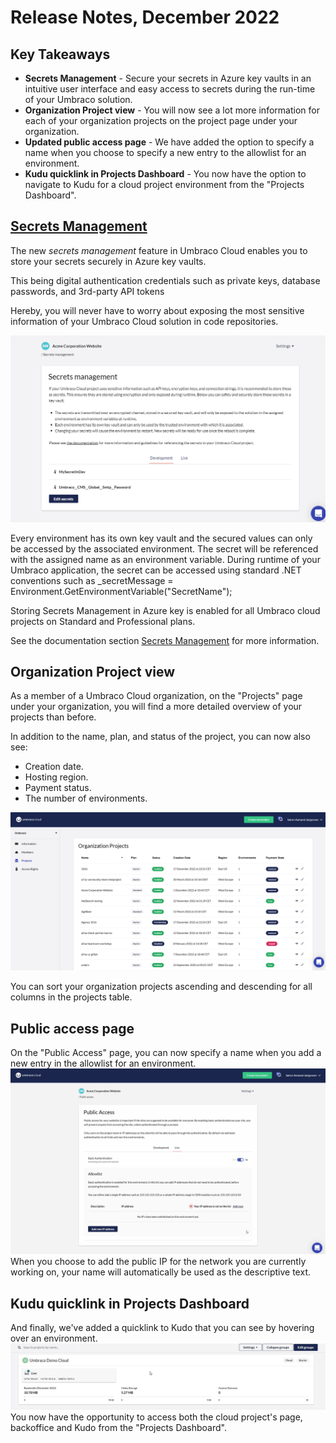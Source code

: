 # Release Notes, December 2022

## Key Takeaways

* **Secrets Management** - Secure your secrets in Azure key vaults in an intuitive user interface and easy access to secrets during the run-time of your Umbraco solution.
* **Organization Project view** - You will now see a lot more information for each of your organization projects on the project page under your organization.
* **Updated public access page** - We have added the option to specify a name when you choose to specify a new entry to the allowlist for an environment.
* **Kudu quicklink in Projects Dashboard** - You now have the option to navigate to Kudu for a cloud project environment from the "Projects Dashboard".

## [Secrets Management](../set-up/project-settings/secrets-management.md)

The new _secrets management_ feature in Umbraco Cloud enables you to store your secrets securely in Azure key vaults.

This being digital authentication credentials such as private keys, database passwords, and 3rd-party API tokens

Hereby, you will never have to worry about exposing the most sensitive information of your Umbraco Cloud solution in code repositories.

![SecretsManagementExample](images/SecretsManagementExample2.gif)

Every environment has its own key vault and the secured values can only be accessed by the associated environment. The secret will be referenced with the assigned name as an environment variable. During runtime of your Umbraco application, the secret can be accessed using standard .NET conventions such as
_secretMessage = Environment.GetEnvironmentVariable("SecretName");

Storing Secrets Management in Azure key is enabled for all Umbraco cloud projects on Standard and Professional plans. 

See the documentation section [Secrets Management](https://docs.umbraco.com/umbraco-cloud/set-up/project-settings/secrets-management) for more information.

## Organization Project view

As a member of a Umbraco Cloud organization, on the "Projects" page under your organization, you will find a more detailed overview of your projects than before.

In addition to the name, plan, and status of the project, you can now also see:
- Creation date.
- Hosting region.
- Payment status.
- The number of environments.

![ProjectsDashboardHoverEnvironment](images/OrganizationProjects.png)

You can sort your organization projects ascending and descending for all columns in the projects table.

## Public access page

On the "Public Access" page, you can now specify a name when you add a new entry in the allowlist for an environment.
![PublicAccessV2](images/PublicAccessV2.gif)
When you choose to add the public IP for the network you are currently working on, your name will automatically be used as the descriptive text.


## Kudu quicklink in Projects Dashboard

And finally, we've added a quicklink to Kudo that you can see by hovering over an environment.
![Kudu](images/Kudu.gif)
You now have the opportunity to access both the cloud project's page, backoffice and Kudo from the "Projects Dashboard".
